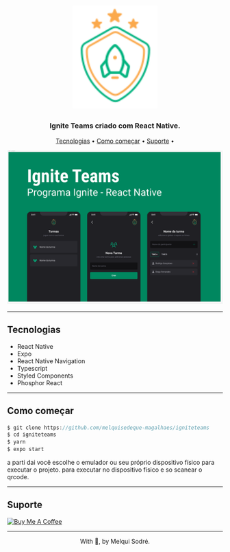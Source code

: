 <h1 align="center">
  <img width="200px" src="./.github/assets/logo.svg" alt="Ignite Teams Logo" />
  <br />
</h1>

<h3 align="center">
  Ignite Teams criado com React Native</a>.
</h3>


<p align="center">
  <a href="#tecnologias">Tecnologias</a> •
  <a href="#Como começar">Como começar</a> •
  <a href="#Suporte">Suporte</a> •
</p>
<div align="center">
  <img src="./.github/assets/figma.png" alt="Release" />
</div>

---

## Tecnologias

- React Native
- Expo
- React Native Navigation
- Typescript
- Styled Components
- Phosphor React

---

## Como começar

``` js
$ git clone https://github.com/melquisedeque-magalhaes/igniteteams
$ cd igniteteams
$ yarn
$ expo start 
```

a parti dai você escolhe o emulador ou seu próprio dispositivo físico para executar o projeto.
para executar no dispositivo físico e so scanear o qrcode.

---

## Suporte


<a href="https://www.buymeacoffee.com/melqui" target="_blank">
  <img src="https://cdn.buymeacoffee.com/buttons/v2/default-yellow.png" alt="Buy Me A Coffee" height="60px" width="217px" />
</a>

---

<p align="center">With 💜, by Melqui Sodré.</p>
